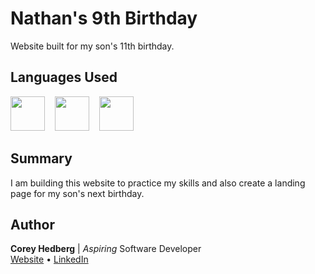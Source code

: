 # Nathan's 9th Birthday

Website built for my son's 11th birthday.

## Languages Used

<image src="readme_files/html.svg" width="55">&nbsp; &nbsp; <image src="readme_files/css.svg" width="55">&nbsp; &nbsp; <image src="readme_files/js.svg" width="55">

## Summary

I am building this website to practice my skills and also create a landing page for my son's next birthday.

## Author

**Corey Hedberg** | _Aspiring_ Software Developer<br>
[Website](https://coreyhedberg.dev/) &bull; [LinkedIn](https://www.linkedin.com/in/coreyhedberg/)
